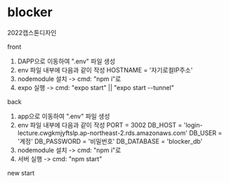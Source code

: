 # blocker
2022캡스톤디자인

front
1. DAPP으로 이동하여 ".env" 파일 생성 
2. env 파일 내부에 다음과 같이 작성
    HOSTNAME = '자기로컬IP주소'
3. nodemodule 설치 -> cmd: "npm i"로 
4. expo 실행 -> cmd: "expo start" ||  "expo start --tunnel"


back
1. app으로 이동하여 ".env" 파일 생성
2. env 파일 내부에 다음과 같이 작성
    PORT = 3002
    DB_HOST = 'login-lecture.cwgkmjyftslp.ap-northeast-2.rds.amazonaws.com'
    DB_USER =  '계정'
    DB_PASSWORD = '비밀번호'
    DB_DATABASE = 'blocker_db'
3. nodemodule 설치 -> cmd: "npm i"로 
4. 서버 실행 -> cmd: "npm start" 


new start